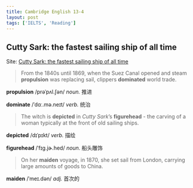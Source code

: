 ```yaml
---
title: Cambridge English 13-4
layout: post
tags: ['IELTS', 'Reading']
---
```


## Cutty Sark: the fastest sailing ship of all time

Site: [Cutty Sark: the fastest sailing ship of all time](https://blog.yinheng.me/material/13-4-1/)

> From the 1840s until 1869, when the Suez Canal opened and steam **propulsion** was replacing sail, clippers **dominated** world trade.

**propulsion** /prəˈpʌl.ʃən/ *noun.* 推进

**dominate** /ˈdɑː.mə.neɪt/ *verb.* 统治

> The witch is **depicted** in *Cutty Sark*’s **figurehead** - the carving of a woman typically at the front of old sailing ships.

**depicted** /dɪˈpɪkt/ *verb.* 描绘

**figurehead** /ˈfɪɡ.jɚ.hed/ *noun.* 船头雕饰

> On her **maiden** voyage, in 1870, she set sail from London, carrying large amounts of goods to China.

**maiden** /ˈmeɪ.dən/ *adj.* 首次的
